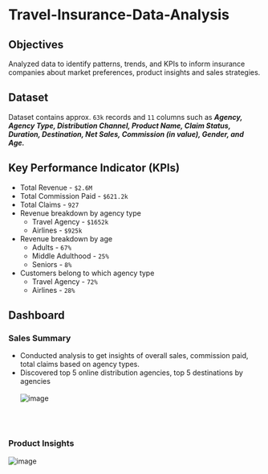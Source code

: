 # Travel-Insurance-Data-Analysis

## Objectives 
Analyzed data to identify patterns, trends, and KPIs to inform insurance companies about market preferences, product insights and sales strategies.

## Dataset
Dataset contains approx. `63k` records and `11` columns such as ***Agency, Agency Type, Distribution Channel, Product Name, Claim Status, Duration, Destination, Net Sales, Commission (in value), Gender, and Age.***

## Key Performance Indicator (KPIs)
  - Total Revenue - `$2.6M`
  - Total Commission Paid - `$621.2k`
  - Total Claims - `927`
  - Revenue breakdown by agency type
      - Travel Agency - `$1652k`
      - Airlines - `$925k`
  - Revenue breakdown by age
      - Adults - `67%`
      - Middle Adulthood - `25%`
      - Seniors - `8%`
  - Customers belong to which agency type
      - Travel Agency - `72%`
      - Airlines - `28%`

## Dashboard
### Sales Summary 
  - Conducted analysis to get insights of overall sales, commission paid, total claims based on agency types.
  - Discovered top 5 online distribution agencies, top 5 destinations by agencies\
    \
  ![image](https://github.com/kul-tanvi19/Travel-Insurance-Data-Analysis/assets/172184420/ffc403e9-9bff-4970-a421-5a4d07f5771f)

<br></br>
### Product Insights
![image](https://github.com/kul-tanvi19/Travel-Insurance-Data-Analysis/assets/172184420/0ce50c2c-34ba-4e97-8bc9-1e516fed340b)

